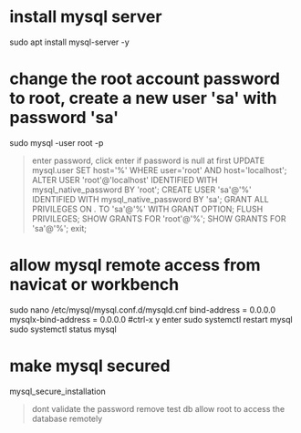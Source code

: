 # install mysql server
sudo apt install mysql-server -y

# change the root account password to root, create a new user 'sa' with password 'sa'
sudo mysql -user root -p
  > enter password, click enter if password is null at first
  > UPDATE mysql.user SET host='%' WHERE user='root' AND host='localhost';
  > ALTER USER 'root'@'localhost' IDENTIFIED WITH mysql_native_password BY 'root';
  > CREATE USER 'sa'@'%' IDENTIFIED WITH mysql_native_password BY 'sa';
  > GRANT ALL PRIVILEGES ON *.* TO 'sa'@'%' WITH GRANT OPTION;
  > FLUSH PRIVILEGES;
  > SHOW GRANTS FOR 'root'@'%';
  > SHOW GRANTS FOR 'sa'@'%';
  > exit;

# allow mysql remote access from navicat or workbench
sudo nano /etc/mysql/mysql.conf.d/mysqld.cnf
    bind-address            = 0.0.0.0
    mysqlx-bind-address     = 0.0.0.0
    #ctrl-x y enter
sudo systemctl restart mysql
sudo systemctl status mysql

# make mysql secured 
mysql_secure_installation
  > dont validate the password
  > remove test db
  > allow root to access the database remotely
